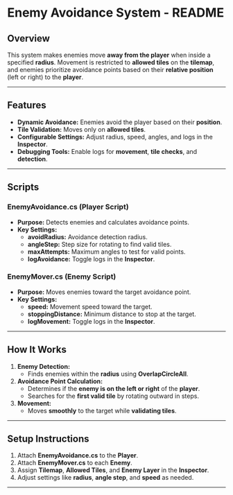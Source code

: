 # **Enemy Avoidance System - README**

## **Overview**  
This system makes enemies move **away from the player** when inside a specified **radius**. Movement is restricted to **allowed tiles** on the **tilemap**, and enemies prioritize avoidance points based on their **relative position** (left or right) to the **player**.

---

## **Features**  
- **Dynamic Avoidance:** Enemies avoid the player based on their **position**.  
- **Tile Validation:** Moves only on **allowed tiles**.  
- **Configurable Settings:** Adjust radius, speed, angles, and logs in the **Inspector**.  
- **Debugging Tools:** Enable logs for **movement**, **tile checks**, and **detection**.

---

## **Scripts**

### **EnemyAvoidance.cs (Player Script)**  
- **Purpose:** Detects enemies and calculates avoidance points.  
- **Key Settings:**
  - **avoidRadius:** Avoidance detection radius.  
  - **angleStep:** Step size for rotating to find valid tiles.  
  - **maxAttempts:** Maximum angles to test for valid points.  
  - **logAvoidance:** Toggle logs in the **Inspector**.

### **EnemyMover.cs (Enemy Script)**  
- **Purpose:** Moves enemies toward the target avoidance point.  
- **Key Settings:**
  - **speed:** Movement speed toward the target.  
  - **stoppingDistance:** Minimum distance to stop at the target.  
  - **logMovement:** Toggle logs in the **Inspector**.

---

## **How It Works**  
1. **Enemy Detection:**  
   - Finds enemies within the **radius** using **OverlapCircleAll**.  
2. **Avoidance Point Calculation:**  
   - Determines if the **enemy is on the left or right** of the **player**.  
   - Searches for the **first valid tile** by rotating outward in steps.  
3. **Movement:**  
   - Moves **smoothly** to the target while **validating tiles**.

---

## **Setup Instructions**  
1. Attach **EnemyAvoidance.cs** to the **Player**.  
2. Attach **EnemyMover.cs** to each **Enemy**.  
3. Assign **Tilemap**, **Allowed Tiles**, and **Enemy Layer** in the **Inspector**.  
4. Adjust settings like **radius**, **angle step**, and **speed** as needed.

---

